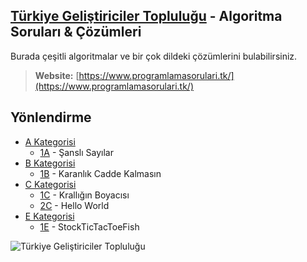 ## [Türkiye Geliştiriciler Topluluğu](https://discord.gg/sxDUNnX) - Algoritma Soruları & Çözümleri

Burada çeşitli algoritmalar ve bir çok dildeki çözümlerini bulabilirsiniz.

> **Website:** [https://www.programlamasorulari.tk/](https://www.programlamasorulari.tk/)

## Yönlendirme
* [A Kategorisi](src/a)
    * [1A](src/a/1) - Şanslı Sayılar
* [B Kategorisi](src/b)
    * [1B](src/b/1) - Karanlık Cadde Kalmasın
* [C Kategorisi](src/c)
    * [1C](src/c/1) - Krallığın Boyacısı
    * [2C](src/c/2) - Hello World
* [E Kategorisi](src/e)
    * [1E](src/e/1) - StockTicTacToeFish

![Türkiye Geliştiriciler Topluluğu](https://cdn.discordapp.com/attachments/672499304249688110/675475522121105418/logo_transparent.png)
